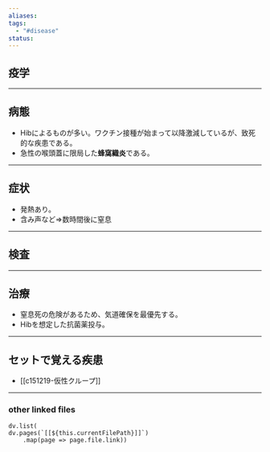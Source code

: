 ```yaml
---
aliases: 
tags:
  - "#disease"
status:
---
```

## 疫学
---
## 病態
- Hibによるものが多い。ワクチン接種が始まって以降激減しているが、致死的な疾患である。
- 急性の喉頭蓋に限局した**蜂窩織炎**である。
---
## 症状
- 発熱あり。
- 含み声など⇒数時間後に窒息
---
## 検査
---
## 治療
- 窒息死の危険があるため、気道確保を最優先する。
- Hibを想定した抗菌薬投与。
---
## セットで覚える疾患
- [[c151219-仮性クループ]]
---
### other linked files
```dataviewjs
dv.list(
dv.pages(`[[${this.currentFilePath}]]`)
	.map(page => page.file.link))
```